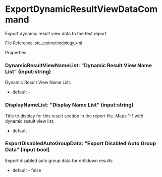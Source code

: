 # ExportDynamicResultViewDataCommand

Export dynamic result view data to the test report.

<font size="2">File Reference: stc_testmethodology.xml</font>

<text>Properties</text>

### DynamicResultViewNameList: "Dynamic Result View Name List" (input:string)

Dynamic Result View Name List.

* default - 
### DisplayNameList: "Display Name List" (input:string)

Title to display for this result section in the report file. Maps 1-1 with dynamic result view list.

* default - 
### ExportDisabledAutoGroupData: "Export Disabled Auto Group Data" (input:bool)

Export disabled auto group data for drilldown results.

* default - false
